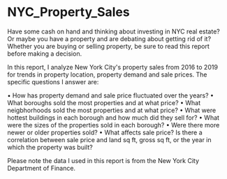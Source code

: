 # NYC_Property_Sales
Have some cash on hand and thinking about investing in NYC real estate? Or maybe you have a property and are debating about getting rid of it? Whether you are buying or selling property, be sure to read this report before making a decision.

In this report, I analyze New York City's property sales from 2016 to 2019 for trends in property location, property demand and sale prices. The specific questions I answer are:

• How has property demand and sale price fluctuated over the years?
• What boroughs sold the most properties and at what price?
• What neigbhorhoods sold the most properties and at what price?
• What were hottest buildings in each borough and how much did they sell for?
• What were the sizes of the properties sold in each borough?
• Were there more newer or older properties sold?
• What affects sale price? Is there a correlation between sale price and land sq ft, gross sq ft, or the year in which the property was built?

Please note the data I used in this report is from the New York City Department of Finance.
